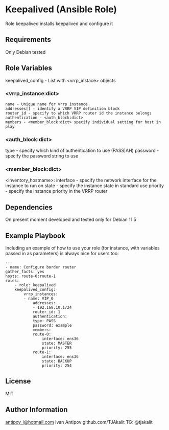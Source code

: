 Keepalived (Ansible Role)
=========

Role keepalived installs keepalived and configure it

Requirements
------------

Only Debian tested

Role Variables
--------------

keepalived_config - List with <vrrp_instace> objects

### <vrrp_instance:dict>
    name - Unique name for vrrp instance
    addresses[] - identify a VRRP VIP definition block
    router_id - specify to which VRRP router id the instance belongs
    authentication - <auth_block:dict>
    members - <member_block:dict> specify individual setting for host in play

### <auth_block:dict>
type - specify which kind of authentication to use (PASS|AH)
password - specify the password string to use

### <member_block:dict>

<inventory_hostname>:
    interface<str> - specify the network interface for the instance to run on
    state<str> - specify the instance state in standard use
    priority<int> - specify the instance priority in the VRRP router

Dependencies
------------

On present moment developed and tested only for Debian 11.5

Example Playbook
----------------

Including an example of how to use your role (for instance, with variables passed in as parameters) is always nice for users too:

    ---
    - name: Configure border router
    gather_facts: yes
    hosts: route-0:route-1
    roles:
        - role: keepalived
        keepalived_config:
            vrrp_instances:
            - name: VIP_0
                addresses:
                - 192.168.10.1/24
                router_id: 1
                authentication:
                type: PASS
                password: example
                members:
                route-0:
                    interface: ens36
                    state: MASTER
                    priority: 255
                route-1:
                    interface: ens36
                    state: BACKUP
                    priority: 254

License
-------

MIT

Author Information
------------------

antipov_i@hotmail.com
Ivan Antipov
github.com/TJAkalit
TG: @tjakalit
